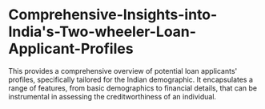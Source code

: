 # Comprehensive-Insights-into-India's-Two-wheeler-Loan-Applicant-Profiles
This provides a comprehensive overview of potential loan applicants' profiles, specifically tailored for the Indian demographic. It encapsulates a range of features, from basic demographics to financial details, that can be instrumental in assessing the creditworthiness of an individual.
